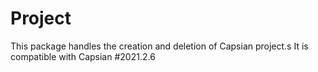 # Project
This package handles the creation and deletion of Capsian project.s
It is compatible with Capsian #2021.2.6
